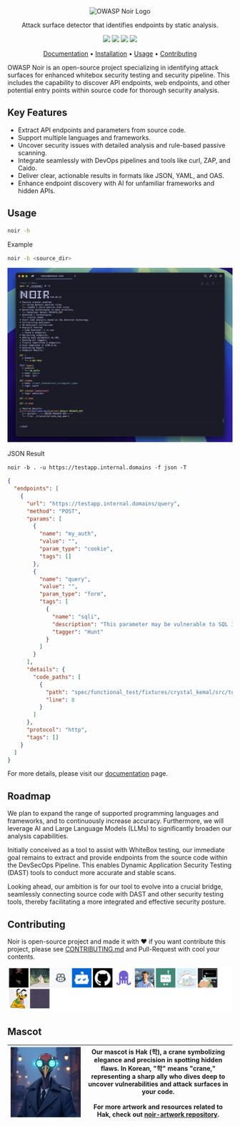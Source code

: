 <div align="center">
  <picture>
    <source media="(prefers-color-scheme: dark)" srcset="https://github.com/owasp-noir/noir/assets/13212227/04aee7d0-c224-481b-8d79-2dbdcf3ad84b" width="500px;">
    <source media="(prefers-color-scheme: light)" srcset="https://github.com/owasp-noir/noir/assets/13212227/0577860e-3d7e-4294-8f1f-dc7b87ce2b2b" width="500px;">
    <img alt="OWASP Noir Logo" src="https://github.com/owasp-noir/noir/assets/13212227/04aee7d0-c224-481b-8d79-2dbdcf3ad84b" width="500px;">
  </picture>
  <p>Attack surface detector that identifies endpoints by static analysis.</p>
</div>

<p align="center">
<a href="https://github.com/owasp-noir/noir/blob/main/CONTRIBUTING.md">
<img src="https://img.shields.io/badge/CONTRIBUTIONS-WELCOME-000000?style=for-the-badge&labelColor=black"></a>
<a href="https://github.com/owasp-noir/noir/releases">
<img src="https://img.shields.io/github/v/release/owasp-noir/noir?style=for-the-badge&color=black&labelColor=black&logo=web"></a>
<a href="https://crystal-lang.org">
<img src="https://img.shields.io/badge/Crystal-000000?style=for-the-badge&logo=crystal&logoColor=white"></a>
<a href="https://owasp.org/www-project-noir/">
<img src="https://img.shields.io/badge/OWASP-000000?style=for-the-badge&logo=owasp&logoColor=white"></a>
</p>

<p align="center">
  <a href="https://owasp-noir.github.io/noir/">Documentation</a> •
  <a href="https://owasp-noir.github.io/noir/get_started/installation/">Installation</a> •
  <a href="#usage">Usage</a> •
  <a href="#contributing">Contributing</a>
</p>

OWASP Noir is an open-source project specializing in identifying attack surfaces for enhanced whitebox security testing and security pipeline. This includes the capability to discover API endpoints, web endpoints, and other potential entry points within source code for thorough security analysis.

## Key Features

- Extract API endpoints and parameters from source code.
- Support multiple languages and frameworks.
- Uncover security issues with detailed analysis and rule-based passive scanning.
- Integrate seamlessly with DevOps pipelines and tools like curl, ZAP, and Caido.
- Deliver clear, actionable results in formats like JSON, YAML, and OAS.
- Enhance endpoint discovery with AI for unfamiliar frameworks and hidden APIs.

## Usage

```bash
noir -h
```

Example
```bash
noir -b <source_dir>
```

![](/docs/assets/images/get_started/basic.png)

JSON Result
```
noir -b . -u https://testapp.internal.domains -f json -T
```

```json
{
  "endpoints": [
    {
      "url": "https://testapp.internal.domains/query",
      "method": "POST",
      "params": [
        {
          "name": "my_auth",
          "value": "",
          "param_type": "cookie",
          "tags": []
        },
        {
          "name": "query",
          "value": "",
          "param_type": "form",
          "tags": [
            {
              "name": "sqli",
              "description": "This parameter may be vulnerable to SQL Injection attacks.",
              "tagger": "Hunt"
            }
          ]
        }
      ],
      "details": {
        "code_paths": [
          {
            "path": "spec/functional_test/fixtures/crystal_kemal/src/testapp.cr",
            "line": 8
          }
        ]
      },
      "protocol": "http",
      "tags": []
    }
  ]
}
```

For more details, please visit our [documentation](https://owasp-noir.github.io/noir/) page.

## Roadmap
We plan to expand the range of supported programming languages and frameworks, and to continuously increase accuracy. Furthermore, we will leverage AI and Large Language Models (LLMs) to significantly broaden our analysis capabilities.

Initially conceived as a tool to assist with WhiteBox testing, our immediate goal remains to extract and provide endpoints from the source code within the DevSecOps Pipeline. This enables Dynamic Application Security Testing (DAST) tools to conduct more accurate and stable scans.

Looking ahead, our ambition is for our tool to evolve into a crucial bridge, seamlessly connecting source code with DAST and other security testing tools, thereby facilitating a more integrated and effective security posture.

## Contributing

Noir is open-source project and made it with ❤️
if you want contribute this project, please see [CONTRIBUTING.md](./CONTRIBUTING.md) and Pull-Request with cool your contents.

[![](./CONTRIBUTORS.svg)](https://github.com/owasp-noir/noir/graphs/contributors)

## Mascot

| ![](docs/static/images/mascot/hak.jpg "Hak") | Our mascot is Hak (학), a crane symbolizing elegance and precision in spotting hidden flaws. In Korean, "학" means "crane," representing a sharp ally who dives deep to uncover vulnerabilities and attack surfaces in your code. <br><br> For more artwork and resources related to Hak, check out [noir-artwork repository](https://github.com/owasp-noir/noir-artwork).|
| -------------- | -------------- |
